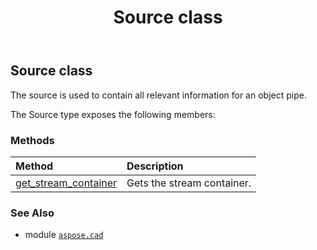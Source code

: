 ﻿---
title: Source class
second_title: Aspose.CAD for Python via .NET API References
description: 
type: docs
weight: 530
url: /aspose.cad/source/
is_root: false
---

## Source class

The source is used to contain all relevant information for an object pipe.



The Source type exposes the following members:

### Methods
| Method | Description |
| :- | :- |
| [get_stream_container](/cad/python-net/aspose.cad/source/get_stream_container/#) | Gets the stream container. |



### See Also
* module [`aspose.cad`](..)
